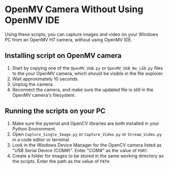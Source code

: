 # OpenMV Camera Without Using OpenMV IDE

Using these scripts, you can capture images and video on your Windows PC from an OpenMV H7 camera, without using OpenMV IDE. 

## Installing script on OpenMV camera
1. Start by copying one of the `OpenMV_USB.py` or `OpenMV_USB_No_LED.py` files to the your OpenMV camera, which should be visible in the file explorer.
2. Wait approximately 10 seconds. 
3. Unplug the camera.
4. Reconnect the camera, and make sure the updated file is still in the OpenMV camera's filesystem.

## Running the scripts on your PC
1. Make sure the pyserial and OpenCV libraries are both installed in your Python Environment. 
2. Open `Capture_Single_Image.py` or `Capture_Video.py` or `Stream_Video.py` in a code editor or terminal.
3. Look in the Windows Device Manager for the OpenCV camera listed as "USB Serial Device (COM#)". Enter "COM#" as the value of `PORT`.
4. Create a folder for images to be stored in the same working directory as the scripts. Enter the path as the value of `PATH`. 
